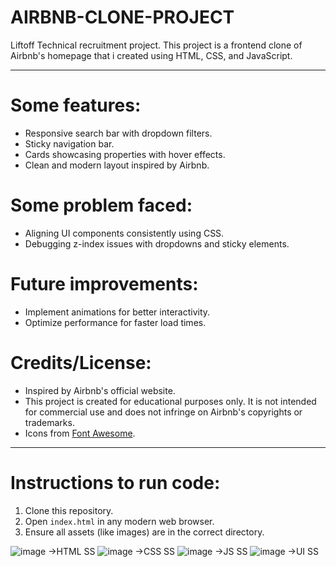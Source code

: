 # AIRBNB-CLONE-PROJECT
Liftoff Technical recruitment project.
This project is a frontend clone of Airbnb's homepage that i created using HTML, CSS, and JavaScript.

----

# Some features:
- Responsive search bar with dropdown filters.
- Sticky navigation bar.
- Cards showcasing properties with hover effects.
- Clean and modern layout inspired by Airbnb.

# Some problem faced:
- Aligning UI components consistently using CSS.
- Debugging z-index issues with dropdowns and sticky elements.

# Future improvements:
- Implement animations for better interactivity.
- Optimize performance for faster load times.
  
# Credits/License:
- Inspired by Airbnb's official website.
- This project is created for educational purposes only. It is not intended for commercial use and does not infringe on Airbnb's copyrights or trademarks.
- Icons from [Font Awesome](https://fontawesome.com/).

----

# Instructions to run code:
1. Clone this repository.
2. Open `index.html` in any modern web browser.
3. Ensure all assets (like images) are in the correct directory.


![image](https://github.com/user-attachments/assets/88456268-6f1d-4bc3-bacc-b5abd9a65618) ->HTML SS
![image](https://github.com/user-attachments/assets/f80ac8b9-5757-4242-9bcf-b4d9084b4c3c) ->CSS SS
![image](https://github.com/user-attachments/assets/03f46749-44a5-4b67-af4f-de4e70f5961c) ->JS SS
![image](https://github.com/user-attachments/assets/c2fea837-6991-4877-a2ab-bf9e4c0dcc27) ->UI SS


